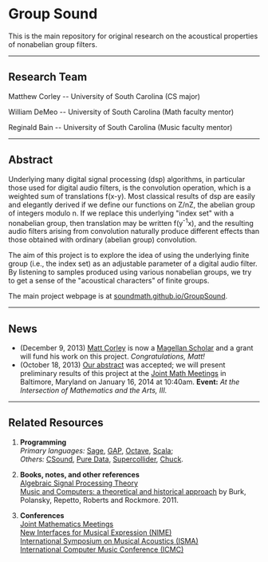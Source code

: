 Group Sound
===========

This is the main repository for original research on the acoustical properties
of nonabelian group filters.   

--------------------------------------------

Research Team
--------------
Matthew Corley -- University of South Carolina (CS major)

William DeMeo -- University of South Carolina (Math faculty mentor)

Reginald Bain -- University of South Carolina (Music faculty mentor)

---------------------------------------------------

Abstract
--------
Underlying many digital signal processing (dsp) algorithms, in particular those
used for digital audio filters, is the convolution operation, which is a
weighted sum of translations f(x-y). Most classical results of dsp are easily
and elegantly derived if we define our functions on Z/nZ, the abelian group of
integers modulo n. If we replace this underlying "index set" with a nonabelian
group, then translation may be written f(y<sup>-1</sup>x), and the resulting audio
filters arising from convolution naturally produce different effects than those
obtained with ordinary (abelian group) convolution.  

The aim of this project is to explore the idea of using the underlying finite
group (i.e., the index set) as an adjustable parameter of a digital audio
filter. By listening to samples produced using various nonabelian groups, we try
to get a sense of the "acoustical characters" of finite groups. 

The main project webpage is at [soundmath.github.io/GroupSound](http://soundmath.github.io/GroupSound).

------------------------------------------------

News
----
+ (December 9, 2013) [Matt Corley](mailto:corleymj@email.sc.edu) is now a
  [Magellan Scholar](http://www.sc.edu/our/magellan.shtml) and a grant will fund
  his work on this project.  *Congratulations, Matt!*  
+ (October 18, 2013) [Our abstract][] was accepted; we will present preliminary
  results of this project at the [Joint Math Meetings][] in Baltimore, Maryland on 
  January 16, 2014 at 10:40am. **Event:** *At the Intersection of Mathematics and the Arts, III.*

----------------------------------------------------------

Related Resources
-----------------
1.  **Programming**  
    *Primary languages:* [Sage](http://sagemath.org),
    [GAP](http://gap-system.org/),
    [Octave](http://www.gnu.org/software/octave/),
    [Scala](http://www.scala-lang.org/);  
    *Others:*
    [CSound](http://www.csounds.com/),
    [Pure Data](http://puredata.info/),
    [Supercollider](http://supercollider.sourceforge.net/),
    [Chuck](http://chuck.cs.princeton.edu/).


2.  **Books, notes, and other references**  
    [Algebraic Signal Processing Theory](http://www.ece.cmu.edu/~smart/research.html)  
    [Music and Computers: a theoretical and historical approach](http://music.columbia.edu/cmc/MusicAndComputers/)
    by Burk, Polansky, Repetto, Roberts and Rockmore. 2011. 

3.  **Conferences**  
    [Joint Mathematics Meetings](http://jointmathematicsmeetings.org/jmm)  
    [New Interfaces for Musical Expression (NIME)](http://www.nime.org/nime2014/)  
    [International Symposium on Musical Acoustics (ISMA)](http://isma.univ-lemans.fr/en/index.html)  
    [International Computer Music Conference (ICMC)](http://www.computermusic.org/page/23/)  



[Our abstract]: https://github.com/SoundMath/GroupSound/raw/master/Conferences/AMSBaltimore2013/abstract.pdf
[Joint Math Meetings]: http://jointmathematicsmeetings.org/jmm
